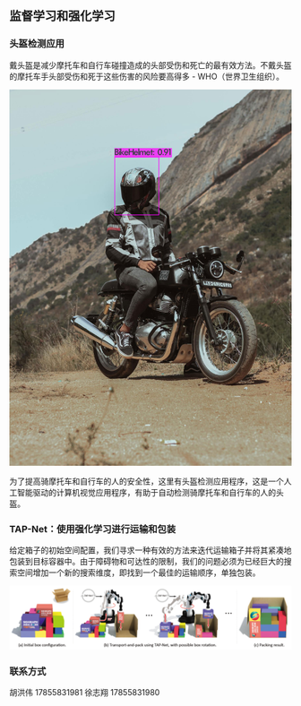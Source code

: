 ## 监督学习和强化学习

### 头盔检测应用

戴头盔是减少摩托车和自行车碰撞造成的头部受伤和死亡的最有效方法。不戴头盔的摩托车手头部受伤和死于这些伤害的风险要高得多 - WHO（世界卫生组织）。

![](./images/helmet.jpg)

为了提高骑摩托车和自行车的人的安全性，这里有头盔检测应用程序，这是一个人工智能驱动的计算机视觉应用程序，有助于自动检测骑摩托车和自行车的人的头盔。

### TAP-Net：使用强化学习进行运输和包装

给定箱子的初始空间配置，我们寻求一种有效的方法来迭代运输箱子并将其紧凑地包装到目标容器中。由于障碍物和可达性的限制，我们的问题必须为已经巨大的搜索空间增加一个新的搜索维度，即找到一个最佳的运输顺序，单独包装。

![](./images/box.png)

### 联系方式

胡洪伟 17855831981
徐志翔 17855831980
